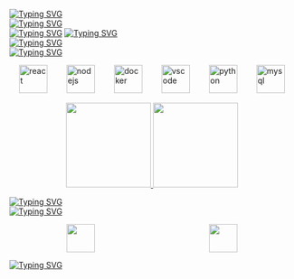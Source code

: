 [![Typing SVG](https://readme-typing-svg.herokuapp.com?font=Fira+Code&size=26&pause=1000&color=33E453&width=435&lines=Hola+%F0%9F%91%8B+%2F+Hi+there+%F0%9F%91%8B)](https://git.io/typing-svg)  
[![Typing SVG](https://readme-typing-svg.herokuapp.com?font=Fira+Code&weight=900&size=26&pause=1000&color=0C9351&width=500&lines=Sobre+mi)](https://git.io/typing-svg)  
[![Typing SVG](https://readme-typing-svg.herokuapp.com?font=Fira+Code&weight=900&color=75F28C&multiline=true&repeat=false&width=850&lines=%C2%A1Hola!+Soy+Matias+Martinez%2C+bienvenido+a+mi+repositorio+personal+de+GitHub.+)](https://git.io/typing-svg)
[![Typing SVG](https://readme-typing-svg.herokuapp.com?font=Fira+Code&weight=900&color=75F28C&multiline=true&repeat=false&width=650&lines=Soy+estudiante+de+la+carrera+de+Ing.+Civil+en+informatica.+)](https://git.io/typing-svg)   
[![Typing SVG](https://readme-typing-svg.herokuapp.com?font=Fira+Code&weight=900&size=26&pause=1000&color=0C9351&width=500&lines=Tecnolog%C3%ADas+conocidas+y+utilizadas+)](https://git.io/typing-svg)  
[![Typing SVG](https://readme-typing-svg.herokuapp.com?font=Fira+Code&weight=900&color=75F28C&multiline=true&repeat=false&width=500&lines=He+trabajado+con+las+siguientes+tecnolog%C3%ADas%3A++)](https://git.io/typing-svg)  
<div style="display: flex; justify-content: space-around; flex-wrap: wrap;">
  <img src="https://cdn.jsdelivr.net/gh/devicons/devicon@latest/icons/react/react-original-wordmark.svg" alt="react" width="50px" height="50px"/>
  <img src="https://cdn.jsdelivr.net/gh/devicons/devicon@latest/icons/nodejs/nodejs-original-wordmark.svg" alt="nodejs" width="50px" height="50px"/>
  <img src="https://cdn.jsdelivr.net/gh/devicons/devicon@latest/icons/docker/docker-original-wordmark.svg" alt="docker" width="50px" height="50px"/>
  <img src="https://cdn.jsdelivr.net/gh/devicons/devicon@latest/icons/vscode/vscode-original-wordmark.svg" alt="vscode" width="50px" height="50px"/>
  <img src="https://cdn.jsdelivr.net/gh/devicons/devicon@latest/icons/python/python-original-wordmark.svg" alt="python" width="50px" height="50px"/>       
  <img src="https://cdn.jsdelivr.net/gh/devicons/devicon@latest/icons/mysql/mysql-original-wordmark.svg" alt="mysql" width="50px" height="50px"/>     
</div>  
<br/>
<div align="center" style="display: flex; justify-content: center;">
  <a href="https://github.com/xNanoEngine">
    <img height="150px" src="https://github-readme-stats.vercel.app/api?username=xnanoengine&show_icons=true&theme=one_dark_pro&include_all_commits=true&count_private=true"/>
    <img height="150px" src="https://github-readme-stats.vercel.app/api/top-langs/?username=xnanoengine&layout=compact&langs_count=7&theme=one_dark_pro"/>
  </a>
</div>

[![Typing SVG](https://readme-typing-svg.herokuapp.com?font=Fira+Code&weight=900&size=26&pause=1000&color=0C9351&width=500&lines=Contacto++)](https://git.io/typing-svg)  
[![Typing SVG](https://readme-typing-svg.herokuapp.com?font=Fira+Code&weight=900&pause=1000&color=75F28C&repeat=false&width=1250&lines=Si+tienes+alguna+pregunta%2C+sugerencia+o+simplemente+quieres+decir+hola%2C+no+dudes+en+ponerte+en+contacto+conmigo%3A++)](https://git.io/typing-svg)
<div style="display: flex; justify-content: space-around; flex-wrap: wrap;"> 
  <a href="https://www.linkedin.com/in/matias-martinez-schwalm-8ab8a6299" target="_blank"><img src="https://img.icons8.com/?size=100&id=13930&format=png&color=000000" width="50px" height="50px" target="_blank"></a> 
  <a href="mailto:xnanoengine@gmail.com"><img src="https://img.icons8.com/?size=100&id=P7UIlhbpWzZm&format=png&color=000000" width="50px" height="50px" target="_blank"></a>
</div>

[![Typing SVG](https://readme-typing-svg.herokuapp.com?font=Fira+Code&weight=900&pause=1000&color=33E453&width=500&lines=%C2%A1Gracias+por+visitar+mi+repositorio!++)](https://git.io/typing-svg) 

